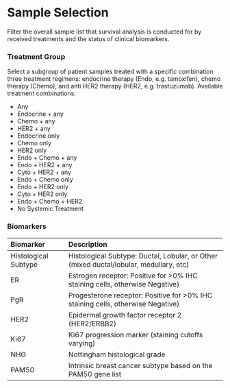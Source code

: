 # Sample Selection

Filter the overall sample list that survival analysis is conducted for by received treatments and the status of clinical biomarkers.  

### Treatment Group

Select a subgroup of patient samples treated with a specific combination three treatment regimens: endocrine therapy (Endo, e.g. tamoxifen), chemo therapy (Chemo), and anti HER2 therapy (HER2, e.g. trastuzumab). Available treatment combinations:

- Any
- Endocrine + any
- Chemo + any
- HER2 + any
- Endocrine only
- Chemo only
- HER2 only
- Endo + Chemo + any
- Endo + HER2 + any
- Cyto + HER2 + any
- Endo + Chemo only
- Endo + HER2 only
- Cyto + HER2 only
- Endo + Chemo + HER2
- No Systemic Treatment


### Biomarkers

| Biomarker            | Description                                                                            |
|:-------------------- |:-------------------------------------------------------------------------------------- |
| Histological Subtype | Histological Subtype: Ductal, Lobular, or Other (mixed ductal/lobular, medullary, etc) |
| ER                   | Estrogen receptor: Positive for >0% IHC staining cells, otherwise Negative)            |
| PgR                  | Progesterone receptor: Positive for >0% IHC staining cells, otherwise Negative)        |
| HER2                 | Epidermal growth factor receptor 2 (HER2/ERBB2)                                        |
| Ki67                 | Ki67 progression marker (staining cutoffs varying)                                     |
| NHG                  | Nottingham histological grade                                                          |
| PAM50                | Intrinsic breast cancer subtype based on the PAM50 gene list                           |


